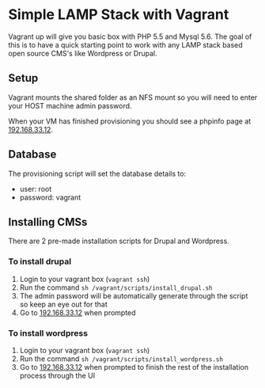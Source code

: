 Simple LAMP Stack with Vagrant
==============================
Vagrant up will give you basic box with PHP 5.5 and Mysql 5.6.   The goal of this is to have a quick starting point to
work with any LAMP stack based open source CMS's like Wordpress or Drupal.

Setup
-----
Vagrant mounts the shared folder as an NFS mount so you will need to enter your HOST machine admin password.

When your VM has finished provisioning you should see a phpinfo page at [192.168.33.12](http://192.168.33.12/).

Database
--------
The provisioning script will set the database details to:
*   user: root
*   password: vagrant

Installing CMSs
---------------
There are 2 pre-made installation scripts for Drupal and Wordpress.

### To install drupal
1. Login to your vagrant box (`vagrant ssh`)
2. Run the command `sh /vagrant/scripts/install_drupal.sh`
3. The admin password will be automatically generate through the script so keep an eye out for that
3. Go to [192.168.33.12](http://192.168.33.12/) when prompted

### To install wordpress
1. Login to your vagrant box (`vagrant ssh`)
2. Run the command `sh /vagrant/scripts/install_wordpress.sh`
3. Go to [192.168.33.12](http://192.168.33.12/) when prompted to finish the rest of the installation process through the UI